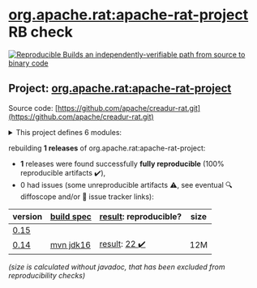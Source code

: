 [org.apache.rat:apache-rat-project](https://search.maven.org/artifact/org.apache.rat/apache-rat-project/) RB check
=======

[![Reproducible Builds](https://reproducible-builds.org/images/logos/rb.svg) an independently-verifiable path from source to binary code](https://reproducible-builds.org/)

## Project: [org.apache.rat:apache-rat-project](https://search.maven.org/artifact/org.apache.rat/apache-rat-project/)

Source code: [https://github.com/apache/creadur-rat.git](https://github.com/apache/creadur-rat.git)

<details><summary>This project defines 6 modules:</summary>

* [org.apache.rat:apache-rat](https://search.maven.org/artifact/org.apache.rat/apache-rat/)
* [org.apache.rat:apache-rat-api](https://search.maven.org/artifact/org.apache.rat/apache-rat-api/)
* [org.apache.rat:apache-rat-core](https://search.maven.org/artifact/org.apache.rat/apache-rat-core/)
* [org.apache.rat:apache-rat-plugin](https://search.maven.org/artifact/org.apache.rat/apache-rat-plugin/)
* [org.apache.rat:apache-rat-project](https://search.maven.org/artifact/org.apache.rat/apache-rat-project/)
* [org.apache.rat:apache-rat-tasks](https://search.maven.org/artifact/org.apache.rat/apache-rat-tasks/)
</details>

rebuilding **1 releases** of org.apache.rat:apache-rat-project:
- **1** releases were found successfully **fully reproducible** (100% reproducible artifacts :heavy_check_mark:),
- 0 had issues (some unreproducible artifacts :warning:, see eventual :mag: diffoscope and/or :memo: issue tracker links):

| version | [build spec](/BUILDSPEC.md) | [result](https://reproducible-builds.org/docs/jvm/): reproducible? | size |
| -- | --------- | ------ | -- |
| [0.15](https://search.maven.org/artifact/org.apache.rat/apache-rat-project/0.15/pom) | | | |
| [0.14](https://search.maven.org/artifact/org.apache.rat/apache-rat-project/0.14/pom) | [mvn jdk16](apache-rat-0.14.buildspec) | [result](apache-rat-project-0.14.buildinfo): [22 :heavy_check_mark: ](apache-rat-project-0.14.buildcompare) | 12M |

<i>(size is calculated without javadoc, that has been excluded from reproducibility checks)</i>
